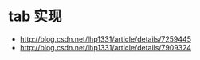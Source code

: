 # tab 实现

- http://blog.csdn.net/lhp1331/article/details/7259445
- http://blog.csdn.net/lhp1331/article/details/7909324